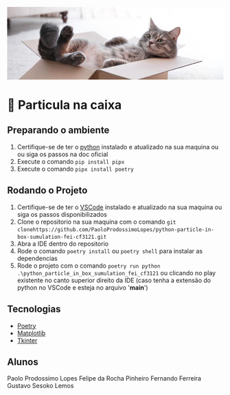 ![gaton na caixa](./resources/gato-na-caixa.JPG)

# 🐍 Particula na caixa

## Preparando o ambiente

1. Certifique-se de ter o [python](https://www.python.org/) instalado e atualizado na sua maquina ou ou siga os passos na doc oficial
2. Execute o comando `pip install pipx`
3. Execute o comando `pipx install poetry`

## Rodando o Projeto

1. Certifique-se de ter o [VSCode](https://code.visualstudio.com/) instalado e atualizado na sua maquina ou siga os passos disponibilizados
2. Clone o repositorio na sua maquina com o comando `git clonehttps://github.com/PaoloProdossimoLopes/python-particle-in-box-sumulation-fei-cf3121.git`
3. Abra a IDE dentro do repositorio
4. Rode o comando `poetry install` ou `poetry shell` para instalar as dependencias
5. Rode o projeto com o comando `poetry run python .\python_particle_in_box_sumulation_fei_cf3121` ou clicando no play existente no canto superior direito da IDE (caso tenha a extensão do python no VSCode e esteja no arquivo '__main__')

## Tecnologias

- [Poetry](https://python-poetry.org/)
- [Matplotlib](https://matplotlib.org/)
- [Tkinter](https://docs.python.org/3/library/tkinter.html)

## Alunos

Paolo Prodossimo Lopes
Felipe da Rocha Pinheiro
Fernando Ferreira
Gustavo Sesoko Lemos
